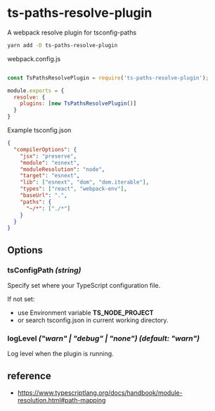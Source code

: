 # ts-paths-resolve-plugin

A webpack resolve plugin for tsconfig-paths

```sh
yarn add -D ts-paths-resolve-plugin
```

webpack.config.js

```js

const TsPathsResolvePlugin = require('ts-paths-resolve-plugin');

module.exports = {
  resolve: {
    plugins: [new TsPathsResolvePlugin()]
  }
}
```

Example tsconfig.json

```json
{
  "compilerOptions": {
    "jsx": "preserve",
    "module": "esnext",
    "moduleResolution": "node",
    "target": "esnext",
    "lib": ["esnext", "dom", "dom.iterable"],
    "types": ["react", "webpack-env"],
    "baseUrl": ".",
    "paths": {
      "~/*": ["./*"]
    }
  }
}

```

## Options

### tsConfigPath _(string)_

Specify set where your TypeScript configuration file.

If not set:

- use Environment variable **TS_NODE_PROJECT**
- or search tsconfig.json in current working directory.

### logLevel _("warn" | "debug" | "none") (default: "warn")_

Log level when the plugin is running.

## reference

- https://www.typescriptlang.org/docs/handbook/module-resolution.html#path-mapping
